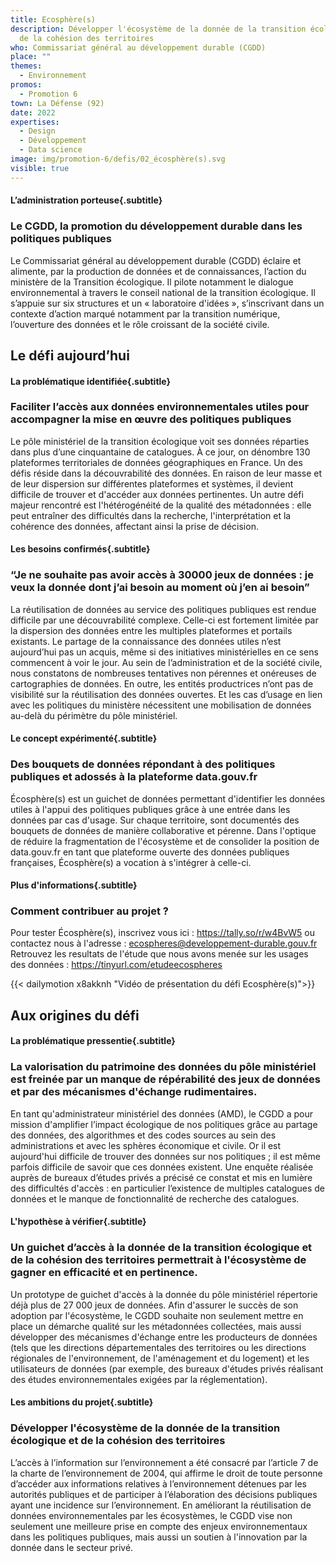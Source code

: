 ```yaml
---
title: Ecosphère(s)
description: Développer l'écosystème de la donnée de la transition écologique et
  de la cohésion des territoires
who: Commissariat général au développement durable (CGDD)
place: ""
themes:
  - Environnement
promos:
  - Promotion 6
town: La Défense (92)
date: 2022
expertises:
  - Design
  - Développement
  - Data science
image: img/promotion-6/defis/02_écosphère(s).svg
visible: true
---
```

#### L’administration porteuse{.subtitle}
### Le CGDD, la promotion du développement durable dans les politiques publiques
Le Commissariat général au développement durable (CGDD) éclaire et alimente, par la production de données et de connaissances, l’action du ministère de la Transition écologique. Il pilote notamment le dialogue environnemental à travers le conseil national de la transition écologique. Il s’appuie sur six structures et un « laboratoire d'idées », s’inscrivant dans un contexte d’action marqué notamment par la transition numérique, l’ouverture des données et le rôle croissant de la société civile.

## Le défi aujourd’hui

#### La problématique identifiée{.subtitle}
### Faciliter l’accès aux données environnementales utiles pour accompagner la mise en œuvre des politiques publiques
Le pôle ministériel de la transition écologique voit ses données réparties dans plus d’une cinquantaine de catalogues. À ce jour, on dénombre 130 plateformes territoriales de données géographiques en France.
Un des défis réside dans la découvrabilité des données. En raison de leur masse et de leur dispersion sur différentes plateformes et systèmes, il devient difficile de trouver et d'accéder aux données pertinentes.
Un autre défi majeur rencontré est l'hétérogénéité de la qualité des métadonnées : elle peut entraîner des difficultés dans la recherche, l'interprétation et la cohérence des données, affectant ainsi la prise de décision.

#### Les besoins confirmés{.subtitle}
### “Je ne souhaite pas avoir accès à 30000 jeux de données : je veux la donnée dont j’ai besoin au moment où j’en ai besoin”
La réutilisation de données au service des politiques publiques est rendue difficile par une découvrabilité complexe. Celle-ci est fortement limitée par la dispersion des données entre les multiples plateformes et portails existants. 
Le partage de la connaissance des données utiles n’est aujourd’hui pas un acquis, même si des initiatives ministérielles en ce sens commencent à voir le jour. Au sein de l’administration et de la société civile, nous constatons de nombreuses tentatives non pérennes et onéreuses de cartographies de données. 
En outre, les entités productrices n’ont pas de visibilité sur la réutilisation des données ouvertes. Et les cas d’usage en lien avec les politiques du ministère nécessitent une mobilisation de données au-delà du périmètre du pôle ministériel.

#### Le concept expérimenté{.subtitle}
### Des bouquets de données répondant à des politiques publiques et adossés à la plateforme data.gouv.fr
Écosphère(s) est un guichet de données permettant d'identifier les données utiles à l'appui des politiques publiques grâce à une entrée dans les données par cas d'usage. Sur chaque territoire, sont documentés des bouquets de données de manière collaborative et pérenne. 
Dans l'optique de réduire la fragmentation de l'écosystème et de consolider la position de data.gouv.fr en tant que plateforme ouverte des données publiques françaises, Écosphère(s) a vocation à s'intégrer à celle-ci.

#### Plus d'informations{.subtitle}
### Comment contribuer au projet ?
Pour tester Écosphère(s), inscrivez vous ici : https://tally.so/r/w4BvW5 ou contactez nous à l'adresse : ecospheres@developpement-durable.gouv.fr
Retrouvez les resultats de l'étude que nous avons menée sur les usages des données : https://tinyurl.com/etudeecospheres

{{< dailymotion x8akknh "Vidéo de présentation du défi Ecosphère(s)">}}

## Aux origines du défi

#### La problématique pressentie{.subtitle}
### La valorisation du patrimoine des données du pôle ministériel est freinée par un manque de répérabilité des jeux de données et par des mécanismes d'échange rudimentaires.
En tant qu'administrateur ministériel des données (AMD), le CGDD a pour mission d'amplifier l’impact écologique de nos politiques grâce au partage des données, des algorithmes et des codes sources au sein des administrations et avec les sphères économique et civile. Or il est aujourd'hui difficile de trouver des données sur nos politiques ; il est même parfois difficile de savoir que ces données existent. Une enquête réalisée auprès de bureaux d’études privés a précisé ce constat et mis en lumière des difficultés d'accès : en particulier l’existence de multiples catalogues de données et le manque de fonctionnalité de recherche des catalogues.

#### L'hypothèse à vérifier{.subtitle}
### Un guichet d’accès à la donnée de la transition écologique et de la cohésion des territoires permettrait à l'écosystème de gagner en efficacité et en pertinence.
Un prototype de guichet d'accès à la donnée du pôle ministériel répertorie déjà plus de 27 000 jeux de données. Afin d'assurer le succès de son adoption par l'écosystème, le CGDD souhaite non seulement mettre en place un démarche qualité sur les métadonnées collectées, mais aussi développer des mécanismes d'échange entre les producteurs de données (tels que les directions départementales des territoires ou les directions régionales de l'environnement, de l'aménagement et du logement) et les utilisateurs de données (par exemple, des bureaux d'études privés réalisant des études environnementales exigées par la réglementation).

#### Les ambitions du projet{.subtitle}
### Développer l'écosystème de la donnée de la transition écologique et de la cohésion des territoires 
L’accès à l’information sur l’environnement a été consacré par l’article 7 de la charte de l’environnement de 2004, qui affirme le droit de toute personne d’accéder aux informations relatives à l’environnement détenues par les autorités publiques et de participer à l’élaboration des décisions publiques ayant une incidence sur l’environnement. En améliorant la réutilisation de données environnementales par les écosystèmes, le CGDD vise non seulement une meilleure prise en compte des enjeux environnementaux dans les politiques publiques, mais aussi un soutien à l'innovation par la donnée dans le secteur privé.